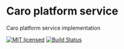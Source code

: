# Caro platform service

Caro platform service implementation

[![MIT licensed][mit-badge]][mit-url]
[![Build Status][actions-badge]][actions-url]

[mit-badge]: https://img.shields.io/badge/license-MIT-blue.svg
[mit-url]: https://github.com/caro-platform/caro-service/blob/main/LICENSE
[actions-badge]: https://github.com/caro-platform/caro-service/actions/workflows/rust.yml/badge.svg
[actions-url]: https://github.com/caro-platform/caro-service/actions/workflows/rust.yml